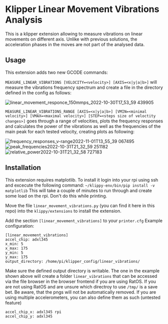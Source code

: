 # Klipper Linear Movement Vibrations Analysis
This is a klipper extension allowing to measure vibrations on linear movements on different axis. Unlike with previous solutions, the acceleration phases in the moves are not part of the analysed data. 

## Usage
This extension adds two new GCODE commands:

`MEASURE_LINEAR_VIBRATIONS [VELOCITY=<velocity>] [AXIS=<x|y|a|b>]` will measure the vibrations frequency spectrum and create a file in the directory defined in the config as follows:

![linear_movement_responce_150mmps_2022-10-30T17_53_59 439905](https://user-images.githubusercontent.com/20718963/199113335-7f21d635-22e4-4c77-abc3-ec5677382064.png)

`MEASURE_LINEAR_VIBRATIONS_RANGE [AXIS=<x|y|a|b>] [VMIN=<minimal velocity>] [VMAX=<maximal velocity>] [STEP=<steps size of veloctity changes>]` goes through a range of velocities, plots the frequency responses and calculates the power of the vibrations as well as the frequencies of the main peak for each tested velocity, creating plots as following:

![frequency_responses_v-range2022-11-01T13_55_39 067495](https://user-images.githubusercontent.com/20718963/199251639-0972baed-a081-4a83-aa8b-13150158ad59.png)
![peak_frequencies2022-10-31T21_32_59 251182](https://user-images.githubusercontent.com/20718963/199114761-f4592815-93a7-43ba-8a97-2cb7aaf6614a.png)
![relative_power2022-10-31T21_32_58 727183](https://user-images.githubusercontent.com/20718963/199114782-a5c26bd9-f85c-4b45-90e0-74596a00c371.png)



## Installation
This extension requires matplotlib. To install it login into your rpi using ssh and excecute the following command:
```~/klippy-env/bin/pip install -v matplotlib```
This will take a couple of minutes to run through and create some load on the rpi. Don't do this while printing. 

Move the file `linear_movement_vibrations.py` (you can find it here in this repo) into the `klippy/extensions` to install the extension. 

Add the section `[linear_movement_vibrations]` to your `printer.cfg`
Example configuration:
```
[linear_movement_vibrations]
accel_chip: adxl345
x_min: 5
x_max: 175
y_min: 5
y_max: 175
output_directory: /home/pi/klipper_config/linear_vibrations/
```
Make sure the defined output directory is writable. The one in the example shown above will create a folder `linear_vibrations` that can be accessed via the file browser in the browser frontend if you are using RatOS. If you are not using RatOS and are unsure which directroy to use `/tmp/` is a save bet. Be aware, that the pngs will not be automatically removed. 
If you are using multiple accelerometers, you can also define them as such (untested feature)
```
accel_chip_x: adxl345 rpi
accel_chip_y: adxl345
```
